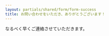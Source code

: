 ```yaml
---
layout: partials/shared/form/form-success
title: お問い合わせをいただき、ありがとうございます！
---
```


なるべく早くご連絡させていただきます。
